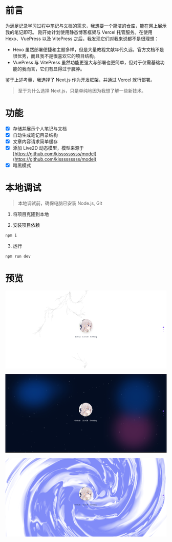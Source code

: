 # 前言

为满足记录学习过程中笔记与文档的需求，我想要一个简洁的仓库，能在网上展示我的笔记即可。
刚开始计划使用静态博客框架与 Vercel 托管服务。在使用 Hexo、VuePress 以及 VitePress 之后，我发现它们对我来说都不是很理想：

- Hexo 虽然部署便捷和主题多样，但是大量教程文献年代久远，官方文档不是很优秀，而且我不是很喜欢它的项目结构。
- VuePress 与 VitePress 虽然功能更强大与部署也更简单，但对于仅需基础功能的我而言，它们有显得过于臃肿。

鉴于上述考量，我选择了 Next.js 作为开发框架，并通过 Vercel 就行部署。

> 至于为什么选择 Next.js，只是单纯地因为我想了解一些新技术。

# 功能

- [x] 存储并展示个人笔记与文档
- [x] 自动生成笔记目录结构
- [x] 文章内容请求简单缓存
- [x] 添加 Live2D 动态模型，模型来源于[https://github.com/kisssssssss/model](https://github.com/kisssssssss/model)
- [x] 暗黑模式

# 本地调试

> 本地调试前，确保电脑已安装 Node.js, Git

1. 将项目克隆到本地

2. 安装项目依赖

```sh
npm i
```

3. 运行

```sh
npm run dev
```

# 预览

![](https://github.com/kisssssssss/docs/blob/main/public/img/plum.png)

![](https://github.com/kisssssssss/docs/blob/main/public/img/sky.png)

![](https://github.com/kisssssssss/docs/blob/main/public/img/vortex.png)
